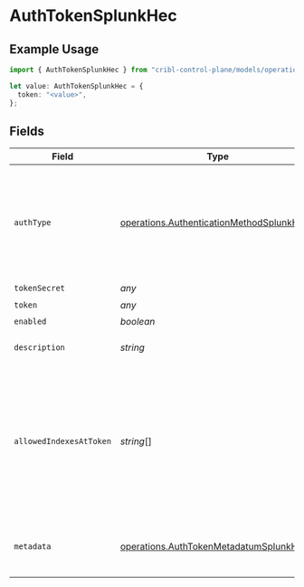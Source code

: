 # AuthTokenSplunkHec

## Example Usage

```typescript
import { AuthTokenSplunkHec } from "cribl-control-plane/models/operations";

let value: AuthTokenSplunkHec = {
  token: "<value>",
};
```

## Fields

| Field                                                                                                                                    | Type                                                                                                                                     | Required                                                                                                                                 | Description                                                                                                                              |
| ---------------------------------------------------------------------------------------------------------------------------------------- | ---------------------------------------------------------------------------------------------------------------------------------------- | ---------------------------------------------------------------------------------------------------------------------------------------- | ---------------------------------------------------------------------------------------------------------------------------------------- |
| `authType`                                                                                                                               | [operations.AuthenticationMethodSplunkHec](../../models/operations/authenticationmethodsplunkhec.md)                                     | :heavy_minus_sign:                                                                                                                       | Select Manual to enter an auth token directly, or select Secret to use a text secret to authenticate                                     |
| `tokenSecret`                                                                                                                            | *any*                                                                                                                                    | :heavy_minus_sign:                                                                                                                       | N/A                                                                                                                                      |
| `token`                                                                                                                                  | *any*                                                                                                                                    | :heavy_check_mark:                                                                                                                       | N/A                                                                                                                                      |
| `enabled`                                                                                                                                | *boolean*                                                                                                                                | :heavy_minus_sign:                                                                                                                       | N/A                                                                                                                                      |
| `description`                                                                                                                            | *string*                                                                                                                                 | :heavy_minus_sign:                                                                                                                       | Optional token description                                                                                                               |
| `allowedIndexesAtToken`                                                                                                                  | *string*[]                                                                                                                               | :heavy_minus_sign:                                                                                                                       | Enter the values you want to allow in the HEC event index field at the token level. Supports wildcards. To skip validation, leave blank. |
| `metadata`                                                                                                                               | [operations.AuthTokenMetadatumSplunkHec](../../models/operations/authtokenmetadatumsplunkhec.md)[]                                       | :heavy_minus_sign:                                                                                                                       | Fields to add to events referencing this token                                                                                           |
